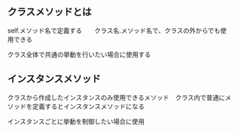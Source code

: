 ## クラスメソッドとは
self.メソッド名で定義する　　クラス名.メソッド名で、クラスの外からでも使用できる

クラス全体で共通の挙動を行いたい場合に使用する

## インスタンスメソッド
クラスから作成したインスタンスのみ使用できるメソッド　クラス内で普通にメソッドを定義するとインスタンスメソッドになる　

インスタンスごとに挙動を制御したい場合に使用


